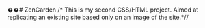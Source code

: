 ��# ZenGarden
/* This is my second CSS/HTML project. Aimed at replicating an existing site based only on an image of the site.*//
